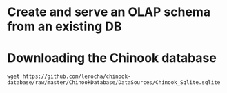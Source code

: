 # Create and serve an OLAP schema from an existing DB

# Downloading the Chinook database

	wget https://github.com/lerocha/chinook-database/raw/master/ChinookDatabase/DataSources/Chinook_Sqlite.sqlite
